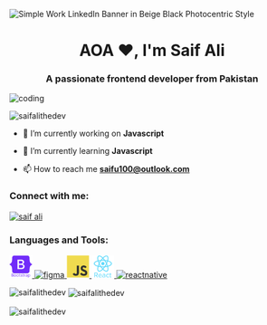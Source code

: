 ![Simple Work LinkedIn Banner in Beige Black Photocentric Style](https://github.com/saifaliTheDev/saifaliTheDev/assets/143219742/8ad0a727-b3e8-4eb8-a9c5-2bb62718e77c)

<h1 align="center">AOA ♥️, I'm Saif Ali</h1>
<h3 align="center">A passionate frontend developer from Pakistan</h3>

<img align= " right" alt= "coding" width="400px" src = "https://camo.githubusercontent.com/7de37139d0b4c1ce40865e799b446c0e963a3dd8fb68d239707237c40604fa3d/68747470733a2f2f63646e2e6472696262626c652e636f6d2f75736572732f3733303730332f73637265656e73686f74732f363538313234332f6176656e746f2e676966" >

<p align="left"> <img src="https://komarev.com/ghpvc/?username=saifalithedev&label=Profile%20views&color=0e75b6&style=flat" alt="saifalithedev" /> </p>

- 🔭 I’m currently working on **Javascript**

- 🌱 I’m currently learning **Javascript**

- 📫 How to reach me **saifu100@outlook.com**

<h3 align="left">Connect with me:</h3>
<p align="left">
<a href="https://linkedin.com/in/saif ali" target="blank"><img align="center" src="https://raw.githubusercontent.com/rahuldkjain/github-profile-readme-generator/master/src/images/icons/Social/linked-in-alt.svg" alt="saif ali" height="30" width="40" /></a>
</p>

<h3 align="left">Languages and Tools:</h3>
<p align="left"> <a href="https://getbootstrap.com" target="_blank" rel="noreferrer"> <img src="https://raw.githubusercontent.com/devicons/devicon/master/icons/bootstrap/bootstrap-plain-wordmark.svg" alt="bootstrap" width="40" height="40"/> </a> <a href="https://www.figma.com/" target="_blank" rel="noreferrer"> <img src="https://www.vectorlogo.zone/logos/figma/figma-icon.svg" alt="figma" width="40" height="40"/> </a> <a href="https://developer.mozilla.org/en-US/docs/Web/JavaScript" target="_blank" rel="noreferrer"> <img src="https://raw.githubusercontent.com/devicons/devicon/master/icons/javascript/javascript-original.svg" alt="javascript" width="40" height="40"/> </a> <a href="https://reactjs.org/" target="_blank" rel="noreferrer"> <img src="https://raw.githubusercontent.com/devicons/devicon/master/icons/react/react-original-wordmark.svg" alt="react" width="40" height="40"/> </a> <a href="https://reactnative.dev/" target="_blank" rel="noreferrer"> <img src="https://reactnative.dev/img/header_logo.svg" alt="reactnative" width="40" height="40"/> </a> </p>

<p><img align="left" src="https://github-readme-stats.vercel.app/api/top-langs?username=saifalithedev&show_icons=true&locale=en&layout=compact" alt="saifalithedev" /></p>

<p>&nbsp;<img align="center" src="https://github-readme-stats.vercel.app/api?username=saifalithedev&show_icons=true&locale=en" alt="saifalithedev" /></p>

<p><img align="center" src="https://github-readme-streak-stats.herokuapp.com/?user=saifalithedev&" alt="saifalithedev" /></p>
